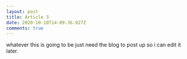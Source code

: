 ```yaml
---
layout: post
title: Article 3
date: 2020-10-10T14:09:36.027Z
comments: true
---
```

whatever this is going to be just need the blog to post up so i can edit it later.